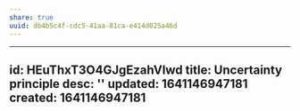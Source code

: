 ```yaml
---
share: true
uuid: db4b5c4f-cdc5-41aa-81ca-e414d025a46d
---
```

---
id: HEuThxT3O4GJgEzahVIwd
title: Uncertainty principle
desc: ''
updated: 1641146947181
created: 1641146947181
---

